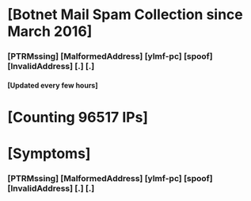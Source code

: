 # [Botnet Mail Spam Collection since March 2016]
### [PTRMssing] [MalformedAddress] [ylmf-pc] [spoof] [InvalidAddress] [.] [.]
#### [Updated every few hours]

# [Counting 96517 IPs]

# [Symptoms] 
###   [PTRMssing] [MalformedAddress] [ylmf-pc] [spoof] [InvalidAddress] [.] [.]
